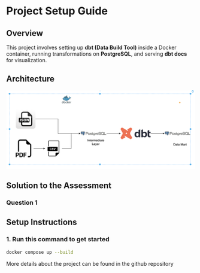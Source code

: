 # Project Setup Guide

## Overview
This project involves setting up **dbt (Data Build Tool)** inside a Docker container, running transformations on **PostgreSQL**, and serving **dbt docs** for visualization.

## Architecture

![alt text](image.png)

## Solution to the Assessment
### Question 1



## Setup Instructions

### 1. Run this command to get started
```sh
docker compose up --build
```
More details about the project can be found in the github repository

